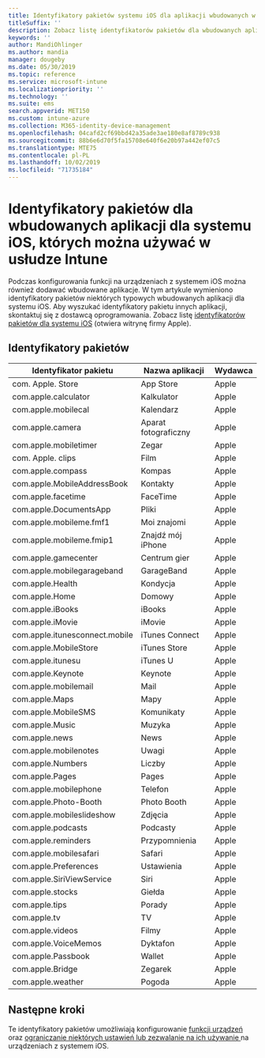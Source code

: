 ```yaml
---
title: Identyfikatory pakietów systemu iOS dla aplikacji wbudowanych w usłudze Microsoft Intune — Azure | Microsoft Docs
titleSuffix: ''
description: Zobacz listę identyfikatorów pakietów dla wbudowanych aplikacji dla systemu iOS. Te identyfikatory pakietów umożliwiają jawne zezwalanie na używanie aplikacji w zasadach i profilach konfiguracji urządzeń w usłudze Microsoft Intune.
keywords: ''
author: MandiOhlinger
ms.author: mandia
manager: dougeby
ms.date: 05/30/2019
ms.topic: reference
ms.service: microsoft-intune
ms.localizationpriority: ''
ms.technology: ''
ms.suite: ems
search.appverid: MET150
ms.custom: intune-azure
ms.collection: M365-identity-device-management
ms.openlocfilehash: 04cafd2cf69bbd42a35ade3ae180e8af8789c938
ms.sourcegitcommit: 88b6e6d70f5fa15708e640f6e20b97a442ef07c5
ms.translationtype: MTE75
ms.contentlocale: pl-PL
ms.lasthandoff: 10/02/2019
ms.locfileid: "71735184"
---
```

# <a name="bundle-ids-for-built-in-ios-apps-you-can-use-in-intune"></a>Identyfikatory pakietów dla wbudowanych aplikacji dla systemu iOS, których można używać w usłudze Intune

Podczas konfigurowania funkcji na urządzeniach z systemem iOS można również dodawać wbudowane aplikacje. W tym artykule wymieniono identyfikatory pakietów niektórych typowych wbudowanych aplikacji dla systemu iOS. Aby wyszukać identyfikatory pakietu innych aplikacji, skontaktuj się z dostawcą oprogramowania. Zobacz listę [identyfikatorów pakietów dla systemu iOS](https://support.apple.com/guide/mdm/ios-bundle-ids-mdm90f60c1ce/web) (otwiera witrynę firmy Apple).

## <a name="bundle-ids"></a>Identyfikatory pakietów

| Identyfikator pakietu                   | Nazwa aplikacji     | Wydawca |
|-----------------------------|--------------|-----------|
| com. Apple. Store             | App Store    | Apple     |
| com.apple.calculator        | Kalkulator   | Apple     |
| com.apple.mobilecal         | Kalendarz     | Apple     |
| com.apple.camera            | Aparat fotograficzny       | Apple     |
| com.apple.mobiletimer       | Zegar        | Apple     |
| com. Apple. clips             | Film        | Apple     |
| com.apple.compass           | Kompas      | Apple     |
| com.apple.MobileAddressBook | Kontakty     | Apple     |
| com.apple.facetime          | FaceTime     | Apple     |
| com.apple.DocumentsApp      | Pliki        | Apple     |
| com.apple.mobileme.fmf1     | Moi znajomi | Apple     |
| com.apple.mobileme.fmip1    | Znajdź mój iPhone  | Apple     |
| com.apple.gamecenter        | Centrum gier  | Apple     |
| com.apple.mobilegarageband  | GarageBand   | Apple     |
| com.apple.Health            | Kondycja       | Apple     |
| com.apple.Home              | Domowy         | Apple     |
| com.apple.iBooks            | iBooks       | Apple     |
| com.apple.iMovie            | iMovie       | Apple     |
| com.apple.itunesconnect.mobile | iTunes Connect | Apple |
| com.apple.MobileStore       | iTunes Store | Apple     |
| com.apple.itunesu           | iTunes U     | Apple     |
| com.apple.Keynote           | Keynote      | Apple     |
| com.apple.mobilemail        | Mail         | Apple     |
| com.apple.Maps              | Mapy         | Apple     |
| com.apple.MobileSMS         | Komunikaty     | Apple     |
| com.apple.Music             | Muzyka        | Apple     |
| com.apple.news              | News         | Apple     |
| com.apple.mobilenotes       | Uwagi        | Apple     |
| com.apple.Numbers           | Liczby      | Apple     |
| com.apple.Pages             | Pages        | Apple     |
| com.apple.mobilephone       | Telefon        | Apple     |
| com.apple.Photo-Booth       | Photo Booth  | Apple     |
| com.apple.mobileslideshow   | Zdjęcia       | Apple     |
| com.apple.podcasts          | Podcasty     | Apple     |
| com.apple.reminders         | Przypomnienia    | Apple     |
| com.apple.mobilesafari      | Safari       | Apple     |
| com.apple.Preferences       | Ustawienia     | Apple     |
| com.apple.SiriViewService   | Siri         | Apple     |
| com.apple.stocks            | Giełda       | Apple     |
| com.apple.tips              | Porady         | Apple     |
| com.apple.tv                | TV           | Apple     |
| com.apple.videos            | Filmy       | Apple     |
| com.apple.VoiceMemos        | Dyktafon   | Apple     |
| com.apple.Passbook          | Wallet       | Apple     |
| com.apple.Bridge            | Zegarek        | Apple     |
| com.apple.weather           | Pogoda      | Apple     |      

## <a name="next-steps"></a>Następne kroki

Te identyfikatory pakietów umożliwiają konfigurowanie [funkcji urządzeń](ios-device-features-settings.md) oraz [ograniczanie niektórych ustawień lub zezwalanie na ich używanie ](device-restrictions-ios.md) na urządzeniach z systemem iOS.
